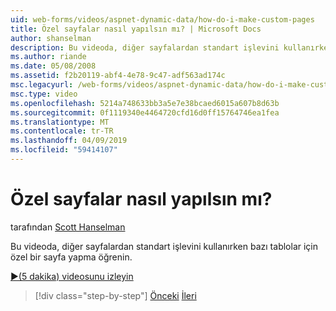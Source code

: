 ```yaml
---
uid: web-forms/videos/aspnet-dynamic-data/how-do-i-make-custom-pages
title: Özel sayfalar nasıl yapılsın mı? | Microsoft Docs
author: shanselman
description: Bu videoda, diğer sayfalardan standart işlevini kullanırken bazı tablolar için özel bir sayfa yapma öğrenin.
ms.author: riande
ms.date: 05/08/2008
ms.assetid: f2b20119-abf4-4e78-9c47-adf563ad174c
msc.legacyurl: /web-forms/videos/aspnet-dynamic-data/how-do-i-make-custom-pages
msc.type: video
ms.openlocfilehash: 5214a748633bb3a5e7e38bcaed6015a607b8d63b
ms.sourcegitcommit: 0f1119340e4464720cfd16d0ff15764746ea1fea
ms.translationtype: MT
ms.contentlocale: tr-TR
ms.lasthandoff: 04/09/2019
ms.locfileid: "59414107"
---
```

# <a name="how-do-i-make-custom-pages"></a>Özel sayfalar nasıl yapılsın mı?

tarafından [Scott Hanselman](https://github.com/shanselman)

Bu videoda, diğer sayfalardan standart işlevini kullanırken bazı tablolar için özel bir sayfa yapma öğrenin.

[&#9654;(5 dakika) videosunu izleyin](https://channel9.msdn.com/Blogs/ASP-NET-Site-Videos/how-do-i-make-custom-pages)

> [!div class="step-by-step"]
> [Önceki](how-do-i-handle-business-logic-exceptions.md)
> [İleri](how-do-i-display-unknown-datatypes.md)
